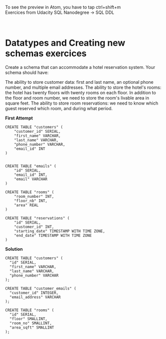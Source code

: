 
To see the preview in Atom, you have to tap ctrl+shift+m </br>
Exercices from Udacity SQL Nanodegree -> SQL DDL  </br> </br> </br>




# Datatypes and Creating new schemas  exercices


Create a schema that can accommodate a hotel reservation system. Your schema should have:

The ability to store customer data: first and last name, an optional phone number, and multiple email addresses.
The ability to store the hotel's rooms: the hotel has twenty floors with twenty rooms on each floor. In addition to the floor and room number, we need to store the room's livable area in square feet.
The ability to store room reservations: we need to know which guest reserved which room, and during what period.

__First Attempt__
```
CREATE TABLE "customers" (
    "customer_id" SERIAL,
    "first_name" VARCHAR,
    "last_name" VARCHAR,
    "phone_number" VARCHAR,
    "email_id" INT
)


CREATE TABLE "emails" (
    "id" SERIAL,
    "email_id" INT,
    "email" VARCHAR
)

CREATE TABLE "rooms" (
    "room_number" INT,
    "floor_nb" INT,
    "area" REAL
)

CREATE TABLE "reservations" (
    "id" SERIAL,
    "customer_id" INT,
    "starting_date" TIMESTAMP WITH TIME ZONE,
    "end_date" TIMESTAMP WITH TIME ZONE
)

```

__Solution__

```
CREATE TABLE "customers" (
  "id" SERIAL,
  "first_name" VARCHAR,
  "last_name" VARCHAR,
  "phone_number" VARCHAR
);

CREATE TABLE "customer_emails" (
  "customer_id" INTEGER,
  "email_address" VARCHAR
);

CREATE TABLE "rooms" (
  "id" SERIAL,
  "floor" SMALLINT,
  "room_no" SMALLINT,
  "area_sqft" SMALLINT
);
```
